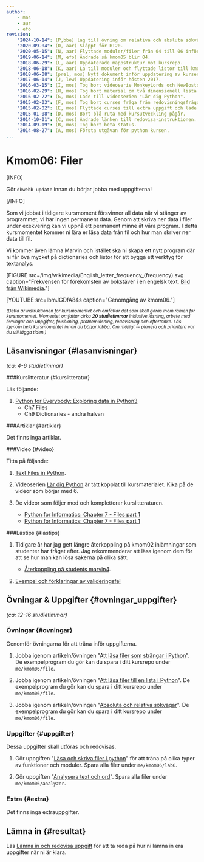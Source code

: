 ```yaml
---
author:
    - mos
    - aar
    - efo
revision:
    "2024-10-14": (P,bbe) lag till övning om relativa och absluta sökvägar
    "2020-09-04": (O, aar) Släppt för HT20.
    "2020-05-15": (N, aar) Flyttade moduler/filer från 04 till 06 inför V3 HT20.
    "2019-06-14": (M, efo) Ändrade så kmom05 blir 04.
    "2018-06-29": (L, aar) Uppdaterade mappstruktur mot kursrepo.
    "2018-06-18": (K, aar) La till moduler och flyttade listor till kmom05.
    "2018-06-08": (prel, mos) Nytt dokument inför uppdatering av kursen.
    "2017-06-14": (J, lew) Uppdatering inför hösten 2017.
    "2016-03-15": (I, mos) Tog bort videoserie MonkeyLords och NewBoston.
    "2016-02-29": (H, mos) Tog bort material om två dimensionell lista och lade till övning "Kom igång med datatypen lista i Python".
    "2016-02-22": (G, mos) Lade till videoserien "Lär dig Python".
    "2015-02-03": (F, mos) Tog bort curses fråga från redovisningsfrågorna.
    "2015-02-02": (E, mos) Flyttade curses till extra uppgift och lade till ny uppgift med Marvin inventarier.
    "2015-01-08": (D, mos) Bort blå ruta med kursutveckling pågår.
    "2014-10-01": (C, mos) Ändrade länken till redovisa-instruktionen.
    "2014-09-19": (B, mos) Tog bort beta status.
    "2014-08-27": (A, mos) Första utgåvan för python kursen.
...
```

Kmom06: Filer
==================================

[INFO]

Gör `dbwebb update` innan du börjar jobba med uppgifterna!

[/INFO]

Som vi jobbat i tidigare kursmoment försvinner all data när vi stänger av programmet, vi har ingen permanent data. Genom att skriva ner data i filer under exekvering kan vi uppnå ett permanent minne åt våra program. I detta kursmomentet kommer ni lära er läsa data från fil och hur man skriver ner data till fil.

Vi kommer även lämna Marvin och istället ska ni skapa ett nytt program där ni får öva mycket på dictionaries och listor för att bygga ett verktyg för textanalys.

[FIGURE src=/img/wikimedia/English_letter_frequency_(frequency).svg caption="Frekvensen för förekomsten av bokstäver i en engelsk text. [Bild från Wikimedia](https://en.wikipedia.org/wiki/Letter_frequency#mediaviewer/File:English_letter_frequency_(frequency).svg)."]

[YOUTUBE src=IbmJGDfA84s caption="Genomgång av kmom06."]


<small><i>(Detta är instruktionen för kursmomentet och omfattar det som skall göras inom ramen för kursmomentet. Momentet omfattar cirka **20 studietimmar** inklusive läsning, arbete med övningar och uppgifter, felsökning, problemlösning, redovisning och eftertanke. Läs igenom hela kursmomentet innan du börjar jobba. Om möjligt -- planera och prioritera var du vill lägga tiden.)</i></small>



Läsanvisningar  {#lasanvisningar}
---------------------------------

*(ca: 4-6 studietimmar)*


###Kurslitteratur  {#kurslitteratur}

Läs följande:

1. [Python for Everybody: Exploring data in Python3](kunskap/boken-python-for-everybody-exploring-data-using-python3)
    * Ch7 Files
    * Ch9 Dictionaries - andra halvan



###Artiklar {#artiklar}

Det finns inga artiklar.



###Video  {#video}

Titta på följande:

1. [Text Files in Python](https://www.youtube.com/watch?v=4mX0uPQFLDU).

2. Videoserien [Lär dig Python](https://www.youtube.com/playlist?list=PLKtP9l5q3ce93pTlN_dnDpsTwGLCXJEpd) är tätt kopplat till kursmaterialet. Kika på de videor som börjar med 6.

3. De videor som följer med och kompletterar kurslitteraturen.

    * [Python for Informatics: Chapter 7 - Files part 1](https://youtu.be/9KJ-XeQ6ZlI?list=PLlRFEj9H3Oj7Bp8-DfGpfAfDBiblRfl5p)
    * [Python for Informatics: Chapter 7 - Files part 1](https://youtu.be/0t4rvnySKR4?list=PLlRFEj9H3Oj7Bp8-DfGpfAfDBiblRfl5p)
    <!-- * [Python for Informatics: Chapter 8 - Lists](https://www.youtube.com/watch?v=nO8eU3uts0o) -->



###Lästips {#lastips}

1. Tidigare år har jag gett längre återkoppling på kmom02 inlämningar som studenter har frågat efter. Jag rekommenderar att läsa igenom dem för att se hur man kan lösa sakerna på olika sätt.
    - [Återkoppling på students marvin4](https://github.com/dbwebb-se/python/issues/54).

1. [Exempel och förklaringar av valideringsfel](https://github.com/dbwebb-se/python/issues/46)



Övningar & Uppgifter  {#ovningar_uppgifter}
-------------------------------------------

*(ca: 12-16 studietimmar)*



### Övningar {#ovningar}

Genomför övningarna för att träna inför uppgifterna.


1. Jobba igenom artikeln/övningen "[Att läsa filer som strängar i Python](kunskap/att-lasa-filer-i-python-strings-v2)". De exempelprogram du gör kan du spara i ditt kursrepo under `me/kmom06/file`.

1. Jobba igenom artikeln/övningen "[Att läsa filer till en lista i Python](kunskap/att-lasa-filer-i-python-v2)". De exempelprogram du gör kan du spara i ditt kursrepo under `me/kmom06/file`.

1. Jobba igenom artikeln/övningen "[Absoluta och relativa sökvägar](kunskap/filer-absolut-och-relativ-sökväg)". De exempelprogram du gör kan du spara i ditt kursrepo under `me/kmom06/file`.



### Uppgifter {#uppgifter}

Dessa uppgifter skall utföras och redovisas.

1. Gör uppgiften "[Läsa och skriva filer i python](uppgift/lasa-skriva-filer-i-python)" för att träna på olika typer av funktioner och moduler. Spara alla filer under `me/kmom06/lab6`.

1. Gör uppgiften "[Analysera text och ord](uppgift/analysera-text-och-ord-v3)". Spara alla filer under `me/kmom06/analyzer`.




### Extra {#extra}

Det finns inga extrauppgifter.



Lämna in  {#resultat}
-----------------------------------------------

Läs [Lämna in och redovisa uppgift](./../redovisa) för att ta reda på hur ni lämna in era uppgifter när ni är klara.
